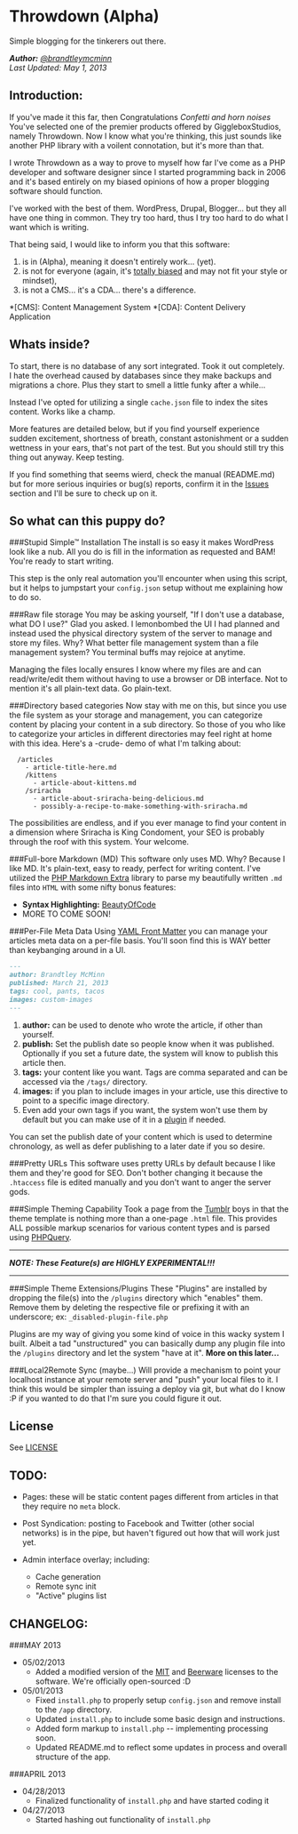 Throwdown (Alpha)
=================

Simple blogging for the tinkerers out there.

_**Author:** [@brandtleymcminn](https://twitter.com/brandtleymcminn)_<br>
_Last Updated: May 1, 2013_


Introduction:
-------------

If you've made it this far, then Congratulations *Confetti and horn noises* You've selected one of the premier products offered by GiggleboxStudios, namely Throwdown. Now I know what you're thinking, this just sounds like another PHP library with a voilent connotation, but it's more than that.

I wrote Throwdown as a way to prove to myself how far I've come as a PHP developer and software designer since I started programming back in 2006 and
it's based entirely on my biased opinions of how a proper blogging software should function.

I've worked with the best of them. WordPress, Drupal, Blogger... but they all have one thing in common. They try too hard, thus I try too hard to do what I want which is writing.

That being said, I would like to inform you that this software:

1. is in (Alpha), meaning it doesn't entirely work... (yet).
2. is not for everyone (again, it's [totally biased](http://www.fxnetworks.com/totallybiased) and may not fit your style or mindset),
3. is not a CMS... it's a CDA... there's a difference.

*[CMS]: Content Management System
*[CDA]: Content Delivery Application


Whats inside?
-------------

To start, there is no database of any sort integrated. Took it out completely. I hate the overhead caused by databases since they make backups and migrations a chore. Plus they start to smell a little funky after a while...

Instead I've opted for utilizing a single `cache.json` file to index the sites content. Works like a champ.

More features are detailed below, but if you find yourself experience sudden excitement, shortness of breath, constant astonishment or a sudden wettness in your ears, that's not part of the test. But you should still try this thing out anyway. Keep testing.

If you find something that seems wierd, check the manual (README.md) but for more serious inquiries or bug(s) reports, confirm it in the [Issues](https://github.com/GiggleboxStudios/Throwdown/issues) section and I'll be sure to check up on it.


So what can this puppy do?
--------------------------

###Stupid Simple&trade; Installation
The install is so easy it makes WordPress look like a nub. All you do is fill in the information as requested and BAM! You're ready to start writing.

This step is the only real automation you'll encounter when using this script, but it helps to jumpstart your `config.json` setup without me explaining how to do so.


###Raw file storage
You may be asking yourself, "If I don't use a database, what DO I use?" Glad you asked. I lemonbombed the UI I had planned and instead used the physical directory system of the server to manage and store my files. Why? What better file management system than a file management system? You terminal buffs may rejoice at anytime.

Managing the files locally ensures I know where my files are and can read/write/edit them without having to use a browser or DB interface. Not to mention it's all plain-text data. Go plain-text.


###Directory based categories
Now stay with me on this, but since you use the file system as your storage and management, you can categorize content by placing your content in a sub directory. So those of you who like to categorize your articles in different directories may feel right at home with this idea. Here's a -crude- demo of what I'm talking about:

```
  /articles
    - article-title-here.md
    /kittens
      - article-about-kittens.md
    /sriracha
      - article-about-sriracha-being-delicious.md
      - possibly-a-recipe-to-make-something-with-sriracha.md
```

The possibilities are endless, and if you ever manage to find your content in a dimension where Sriracha is King Condoment, your SEO is probably through the roof with this system. Your welcome.


###Full-bore Markdown (MD)
This software only uses MD. Why? Because I like MD. It's plain-text, easy to ready, perfect for writing content. I've utilized the [PHP Markdown Extra]() library to parse my beautifully written `.md` files into `HTML` with some nifty bonus features:

- **Syntax Highlighting:** [BeautyOfCode](http://startbigthinksmall.wordpress.com/2008/10/30/beautyofcode-jquery-plugin-for-syntax-highlighting/)
- MORE TO COME SOON!


###Per-File Meta Data
Using [YAML Front Matter](https://github.com/Blaxus/YAML-FrontMatter) you can manage your articles meta data on a per-file basis. You'll soon find this is WAY better than keybanging around in a UI.

```markdown
---
author: Brandtley McMinn
published: March 21, 2013
tags: cool, pants, tacos
images: custom-images
---
```

1. **author:** can be used to denote who wrote the article, if other than yourself.
2. **publish:** Set the publish date so people know when it was published. Optionally if you set a future date, the system will know to publish this article then.
3. **tags:** your content like you want. Tags are comma separated and can be accessed via the `/tags/` directory.
4. **images:** if you plan to include images in your article, use this directive to point to a specific image directory.
5. Even add your own tags if you want, the system won't use them by default but you can make use of it in a [plugin](#plugins-maybe) if needed.

You can set the publish date of your content which is used to determine chronology, as well as defer publishing to a later date if you so desire.


###Pretty URLs
This software uses pretty URLs by default because I like them and they're good for SEO. Don't bother changing it because the `.htaccess` file is edited manually and you don't want to anger the server gods.


###Simple Theming Capability
Took a page from the [Tumblr]() boys in that the theme template is nothing more than a one-page `.html` file. This provides ALL possible markup scenarios for various content types and is parsed using [PHPQuery]().


---

_**NOTE: These Feature(s) are HIGHLY EXPERIMENTAL!!!**_

---

###Simple Theme Extensions/Plugins
These "Plugins" are installed by dropping the file(s) into the `/plugins` directory which "enables" them. Remove them by deleting the respective file or prefixing it with an underscore; ex: `_disabled-plugin-file.php`

Plugins are my way of giving you some kind of voice in this wacky system I built. Albeit a tad "unstructured" you can basically dump any plugin file into the `/plugins` directory and let the system "have at it". **More on this later...**



###Local2Remote Sync (maybe...)
Will provide a mechanism to point your localhost instance at your remote server and "push" your local files to it. I think this would be simpler than issuing a deploy via git, but what do I know :P if you wanted to do that I'm sure you could figure it out.


License
-------

See [LICENSE](https://github.com/GiggleboxStudios/Throwdown/blob/master/LICENSE)



TODO:
-----

- Pages: these will be static content pages different from articles in that they require no `meta` block.

- Post Syndication: posting to Facebook and Twitter (other social networks) is in the pipe, but haven't figured out how that will work just yet.

- Admin interface overlay; including:
    - Cache generation
    - Remote sync init
    - "Active" plugins list


CHANGELOG:
----------

###MAY 2013
- 05/02/2013
    * Added a modified version of the [MIT](http://opensource.org/licenses/MIT) and [Beerware](http://en.wikipedia.org/wiki/Beerware) licenses to the software. We're officially open-sourced :D
- 05/01/2013
    * Fixed `install.php` to properly setup `config.json` and remove install to the `/app` directory.
    * Updated `install.php` to include some basic design and instructions.
    * Added form markup to `install.php` -- implementing processing soon.
    * Updated README.md to reflect some updates in process and overall structure of the app.

###APRIL 2013
- 04/28/2013
    * Finalized functionality of `install.php` and have started coding it
- 04/27/2013
    * Started hashing out functionality of `install.php`
